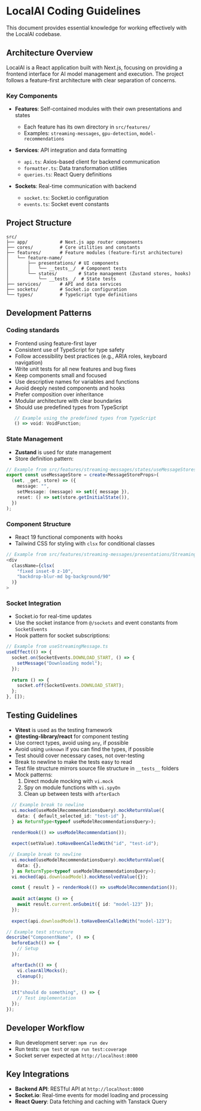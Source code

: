 # LocalAI Coding Guidelines

This document provides essential knowledge for working effectively with the LocalAI codebase.

## Architecture Overview

LocalAI is a React application built with Next.js, focusing on providing a frontend interface for AI model management and execution. The project follows a feature-first architecture with clear separation of concerns.

### Key Components

- **Features**: Self-contained modules with their own presentations and states
  - Each feature has its own directory in `src/features/`
  - Examples: `streaming-messages`, `gpu-detection`, `model-recommendations`

- **Services**: API integration and data formatting
  - `api.ts`: Axios-based client for backend communication
  - `formatter.ts`: Data transformation utilities
  - `queries.ts`: React Query definitions

- **Sockets**: Real-time communication with backend
  - `socket.ts`: Socket.io configuration
  - `events.ts`: Socket event constants

## Project Structure

```
src/
├── app/            # Next.js app router components
├── cores/          # Core utilities and constants 
├── features/       # Feature modules (feature-first architecture)
│   └── feature-name/
│       ├── presentations/ # UI components
│       │   └── __tests__/  # Component tests
│       └── states/        # State management (Zustand stores, hooks)
│           └── __tests__/  # State tests
├── services/       # API and data services
├── sockets/        # Socket.io configuration
└── types/          # TypeScript type definitions
```

## Development Patterns

### Coding standards
- Frontend using feature-first layer
- Consistent use of TypeScript for type safety
- Follow accessibility best practices (e.g., ARIA roles, keyboard navigation)
- Write unit tests for all new features and bug fixes
- Keep components small and focused
- Use descriptive names for variables and functions
- Avoid deeply nested components and hooks
- Prefer composition over inheritance
- Modular architecture with clear boundaries
- Should use predefined types from TypeScript

```typescript
   // Example using the predefined types from TypeScript
   () => void: VoidFunction;
```

### State Management

- **Zustand** is used for state management
- Store definition pattern:
```typescript
// Example from src/features/streaming-messages/states/useMessageStores.ts
export const useMessageStore = create<MessageStoreProps>(
  (set, _get, store) => ({
    message: "",
    setMessage: (message) => set({ message }),
    reset: () => set(store.getInitialState()),
  })
);
```

### Component Structure

- React 19 functional components with hooks
- Tailwind CSS for styling with `clsx` for conditional classes
```typescript
// Example from src/features/streaming-messages/presentations/StreamingMessage.tsx
<div
  className={clsx(
    "fixed inset-0 z-10",
    "backdrop-blur-md bg-background/90"
  )}
>
```

### Socket Integration

- Socket.io for real-time updates
- Use the socket instance from `@/sockets` and event constants from `SocketEvents`
- Hook pattern for socket subscriptions:
```typescript
// Example from useStreamingMessage.ts
useEffect(() => {
  socket.on(SocketEvents.DOWNLOAD_START, () => {
    setMessage("Downloading model");
  });
  
  return () => {
    socket.off(SocketEvents.DOWNLOAD_START);
  };
}, []);
```

## Testing Guidelines

- **Vitest** is used as the testing framework
- **@testing-library/react** for component testing
- Use correct types, avoid using `any`, if possible
- Avoid using `unknown` if you can find the types, if possible
- Test should cover necessary cases, not over-testing
- Break to newline to make the tests easy to read
- Test file structure mirrors source file structure in `__tests__` folders
- Mock patterns:
  1. Direct module mocking with `vi.mock`
  2. Spy on module functions with `vi.spyOn`
  3. Clean up between tests with `afterEach`

```typescript
  // Example break to newline
  vi.mocked(useModelRecommendationsQuery).mockReturnValue({
    data: { default_selected_id: "test-id" },
  } as ReturnType<typeof useModelRecommendationsQuery>);
  
  renderHook(() => useModelRecommendation());

  expect(setValue).toHaveBeenCalledWith("id", "test-id");
```

```typescript
 // Example break to newline
  vi.mocked(useModelRecommendationsQuery).mockReturnValue({
    data: {},
  } as ReturnType<typeof useModelRecommendationsQuery>);
  vi.mocked(api.downloadModel).mockResolvedValue({});

  const { result } = renderHook(() => useModelRecommendation());
  
  await act(async () => {
    await result.current.onSubmit({ id: "model-123" });
  });
  
  expect(api.downloadModel).toHaveBeenCalledWith("model-123");
```

```typescript
// Example test structure
describe("ComponentName", () => {
  beforeEach(() => {
    // Setup
  });

  afterEach(() => {
    vi.clearAllMocks();
    cleanup();
  });

  it("should do something", () => {
    // Test implementation
  });
});
```

## Developer Workflow

- Run development server: `npm run dev`
- Run tests: `npm test` or `npm run test:coverage`
- Socket server expected at `http://localhost:8000`

## Key Integrations

- **Backend API**: RESTful API at `http://localhost:8000`
- **Socket.io**: Real-time events for model loading and processing
- **React Query**: Data fetching and caching with Tanstack Query
